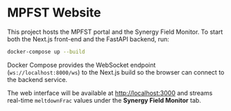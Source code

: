 # MPFST Website

This project hosts the MPFST portal and the Synergy Field Monitor. To start
both the Next.js front-end and the FastAPI backend, run:

```bash
docker-compose up --build
```

Docker Compose provides the WebSocket endpoint (`ws://localhost:8000/ws`) to the
Next.js build so the browser can connect to the backend service.

The web interface will be available at <http://localhost:3000> and streams
real-time `meltdownFrac` values under the **Synergy Field Monitor** tab.
